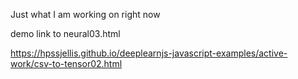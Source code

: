 Just what I am working on right now



demo link to neural03.html

https://hpssjellis.github.io/deeplearnjs-javascript-examples/active-work/csv-to-tensor02.html

